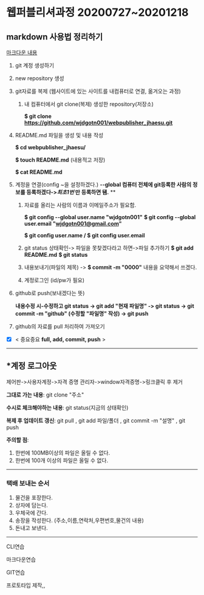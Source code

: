 # 웹퍼블리셔과정 20200727~20201218



## markdown 사용법 정리하기

[마크다운 내용](./a_assest/README.md)



1. git 계정 생성하기

2. new repository 생성

3. git자료를 복제 (웹사이트에 있는 사이트를 내컴퓨터로 연결, 옮겨오는 과정)
   
   1. 내 컴퓨터에서 git clone(복제) 생성한 repository(저장소) 
   
      **$ git clone https://github.com/wjdgotn001/webpublisher_jhaesu.git**
   
4. README.md 파일을 생성 및 내용 작성

   **$ cd webpublisher_jhaesu/**

   **$ touch README.md** (내용적고 저장)

   **$ cat README.md**

5. 계정을 연결(config ~을 설정하겠다.) 
   **--global 컴퓨터 전체에 git등록한 사람의 정보를 등록하겠다->*최초1번*  만 등록하면 됌.** **
   
   1. 자료를 올리는 사람의 이름과 이메일주소가 필요함.  
   
      **$ git config --global user.name "wjdgotn001"**
      **$ git config --global user.email "wjdgotn001@gmail.com"**
   
      **$ git config user.name / $ git config user.email**
   
   2. git status 상태확인-> 파일을 못찾겠다라고 하면->파일 추가하기 
      **$ git add README.md**
      **$ git status**
   
   3. 내용보내기(파일의 제목) ->  **$ commit -m "0000"** 내용을 요약해서 쓰겠다.
   
   4. 계정로그인 (id/pw가 필요)
   
6. github로 push(보내겠다는 뜻)

   **내용수정 시-수정하고 git status -> git add "현재 파일명" -> git status -> git commit -m "github" (수정할 "파일명" 작성) -> git push**

7. github의 자료를 pull 처리하여 가져오기 

   

- [x] < 중요중요 **full, add, commit, push** >

---

## *계정 로그아웃 

제어판->사용자계정->자격 증명 관리자->window자격증명->링크클릭 후 제거

**그대로 가는 내용**: git clone "주소"

**수시로 체크해야하는 내용**: git status(지금의 상태확인)

**복제 후 업데이트 갱신**: git pull , git add 파일/폴더 , git commit -m "설명" , git push

**주의할 점**: 

1. 한번에 100MB이상의 파일은 올릴 수 없다.
2. 한번에 100개 이상의 파일은 올릴 수 없다.

---

### 택배 보내는 순서

1. 물건을 포장한다.
2. 상자에 담는다.
3. 우체국에 간다.
4. 송장을 작성한다. (주소,이름,연락처,우편번호,물건의 내용)
5. 돈내고 보낸다.

---

CLI연습

마크다운연습

GIT연습

프로토타입 제작,,